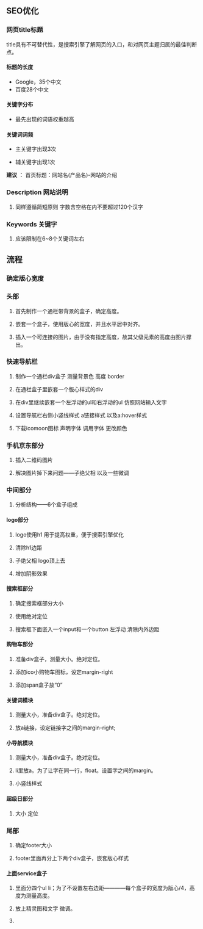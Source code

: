 ## SEO优化 

### 网页title标题

title具有不可替代性，是搜索引擎了解网页的入口，和对网页主题归属的最佳判断点。

#### 标题的长度

* Google，35个中文
* 百度28个中文

#### 关键字分布 

* 最先出现的词语权重越高

#### 关键词词频 


* 主关键字出现3次

* 辅关键字出现1次

**建议** ： 首页标题：网站名(产品名)-网站的介绍

### Description 网站说明

1. 同样遵循简短原则 字数含空格在内不要超过120个汉字

### Keywords 关键字

1. 应该限制在6~8个关键词左右

## 流程

### 确定版心宽度

### 头部

1. 首先制作一个通栏带背景的盒子，确定高度。

2. 嵌套一个盒子，使用版心的宽度，并且水平居中对齐。

3. 插入一个可连接的图片，由于没有指定高度，故其父级元素的高度由图片撑出。

### 快速导航栏

1. 制作一个通栏div盒子 测量背景色 高度 border

2. 在通栏盒子里嵌套一个版心样式的div

3. 在div里继续嵌套一个左浮动的ul和右浮动的ul 仿照网站输入文字

4. 设置导航栏右侧小竖线样式 a链接样式 以及a:hover样式

5. 下载icomoon图标 声明字体 调用字体 更改颜色 

### 手机京东部分

1. 插入二维码图片

2. 解决图片掉下来问题——子绝父相 以及一些微调

### 中间部分

1. 分析结构——6个盒子组成

#### logo部分

1. logo使用h1 用于提高权重，便于搜索引擎优化

2. 清除h1边距

3. 子绝父相 logo顶上去

4. 增加阴影效果

#### 搜索框部分

1. 确定搜索框部分大小

2. 使用绝对定位

3. 搜索框下面嵌入一个input和一个button  左浮动 清除内外边距

#### 购物车部分

1. 准备div盒子，测量大小。绝对定位。

2. 添加ico小购物车图标，设定margin-right

3. 添加span盒子放“0”

#### 关键词模块

1. 测量大小，准备div盒子。绝对定位。

2. 放a链接，设定链接字之间的margin-right;

#### 小导航模块

1. 测量大小，准备div盒子。绝对定位。

2. li里放a。为了让字在同一行，float。设置字之间的margin。

3. 小竖线样式

#### 超级日部分

1. 大小 定位


### 尾部

1. 确定footer大小 

2. footer里面再分上下两个div盒子，嵌套版心样式

#### 上面service盒子

1. 里面分四个ul li；为了不设置左右边距————每个盒子的宽度为版心/4，高度为测量高度。

2. 放上精灵图和文字 微调。

3. 











     

